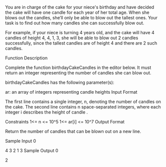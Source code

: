 You are in charge of the cake for your niece's birthday and have decided the cake will have one candle for each year of her total age. When she blows out the candles, she’ll only be able to blow out the tallest ones. Your task is to find out how many candles she can successfully blow out.

For example, if your niece is turning 4 years old, and the cake will have 4 candles of height 4, 4, 1, 3, she will be able to blow out 2 candles successfully, since the tallest candles are of height 4 and there are 2 such candles.

Function Description

Complete the function birthdayCakeCandles in the editor below. It must return an integer representing the number of candles she can blow out.

birthdayCakeCandles has the following parameter(s):

ar: an array of integers representing candle heights
Input Format

The first line contains a single integer, n, denoting the number of candles on the cake.
The second line contains n space-separated integers, where each integer i describes the height of candle .

Constraints
1<= n <= 10^5
1<= ar[i] <= 10^7
Output Format

Return the number of candles that can be blown out on a new line.

Sample Input 0

4
3 2 1 3
Sample Output 0

2
